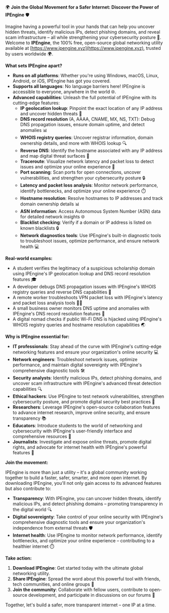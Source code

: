 🌍 **Join the Global Movement for a Safer Internet: Discover the Power of IPEngine** 🛡️

Imagine having a powerful tool in your hands that can help you uncover hidden threats, identify malicious IPs, detect phishing domains, and reveal scam infrastructure – all while strengthening your cybersecurity posture 🔐. Welcome to **IPEngine**, the 100% free, open-source global networking utility available at [https://www.ipengine.xyz](https://www.ipengine.xyz), trusted by users worldwide 🌍.

**What sets IPEngine apart?**

*   **Runs on all platforms**: Whether you're using Windows, macOS, Linux, Android, or iOS, IPEngine has got you covered.
*   **Supports all languages**: No language barriers here! IPEngine is accessible to everyone, anywhere in the world 🌐.
*   **Advanced capabilities**: Unleash the full potential of IPEngine with its cutting-edge features:
    *   **IP geolocation lookup**: Pinpoint the exact location of any IP address and uncover hidden threats 📍
    *   **DNS record resolution** (A, AAAA, CNAME, MX, NS, TXT): Debug DNS propagation issues, ensure domain uptime, and detect anomalies 📊
    *   **WHOIS registry queries**: Uncover registrar information, domain ownership details, and more with WHOIS lookup 🔍
    *   **Reverse DNS**: Identify the hostname associated with any IP address and map digital threat surfaces 🚀
    *   **Traceroute**: Visualize network latency and packet loss to detect issues and optimize your online experience 📡
    *   **Port scanning**: Scan ports for open connections, uncover vulnerabilities, and strengthen your cybersecurity posture 🔒
    *   **Latency and packet loss analysis**: Monitor network performance, identify bottlenecks, and optimize your online experience ⏱️
    *   **Hostname resolution**: Resolve hostnames to IP addresses and track domain ownership details 📊
    *   **ASN information**: Access Autonomous System Number (ASN) data for detailed network insights 🌐
    *   **Blacklist checking**: Verify if a domain or IP address is listed on known blacklists 🔒
    *   **Network diagnostics tools**: Use IPEngine's built-in diagnostic tools to troubleshoot issues, optimize performance, and ensure network health 💻

**Real-world examples:**

*   A student verifies the legitimacy of a suspicious scholarship domain using IPEngine's IP geolocation lookup and DNS record resolution features 🎓
*   A developer debugs DNS propagation issues with IPEngine's WHOIS registry queries and reverse DNS capabilities 🚀
*   A remote worker troubleshoots VPN packet loss with IPEngine's latency and packet loss analysis tools 👩‍💻
*   A small business owner monitors DNS uptime and anomalies with IPEngine's DNS record resolution features 💼
*   A digital nomad checks if public Wi-Fi DNS is hijacked using IPEngine's WHOIS registry queries and hostname resolution capabilities 🌏

**Why is IPEngine essential for:**

*   **IT professionals**: Stay ahead of the curve with IPEngine's cutting-edge networking features and ensure your organization's online security 💻
*   **Network engineers**: Troubleshoot network issues, optimize performance, and maintain digital sovereignty with IPEngine's comprehensive diagnostic tools 🛠️
*   **Security analysts**: Identify malicious IPs, detect phishing domains, and uncover scam infrastructure with IPEngine's advanced threat detection capabilities 🔍
*   **Ethical hackers**: Use IPEngine to test network vulnerabilities, strengthen cybersecurity posture, and promote digital security best practices 💪
*   **Researchers**: Leverage IPEngine's open-source collaboration features to advance internet research, improve online security, and ensure transparency 📚
*   **Educators**: Introduce students to the world of networking and cybersecurity with IPEngine's user-friendly interface and comprehensive resources 🎉
*   **Journalists**: Investigate and expose online threats, promote digital rights, and advocate for internet health with IPEngine's powerful features 📰

**Join the movement:**

IPEngine is more than just a utility – it's a global community working together to build a faster, safer, smarter, and more open internet. By downloading IPEngine, you'll not only gain access to its advanced features but also contribute to:

*   **Transparency**: With IPEngine, you can uncover hidden threats, identify malicious IPs, and detect phishing domains – promoting transparency in the digital world 🔍
*   **Digital sovereignty**: Take control of your online security with IPEngine's comprehensive diagnostic tools and ensure your organization's independence from external threats 🛡️
*   **Internet health**: Use IPEngine to monitor network performance, identify bottlenecks, and optimize your online experience – contributing to a healthier internet ⏱️

**Take action:**

1.  **Download IPEngine**: Get started today with the ultimate global networking utility.
2.  **Share IPEngine**: Spread the word about this powerful tool with friends, tech communities, and online groups 📢
3.  **Join the community**: Collaborate with fellow users, contribute to open-source development, and participate in discussions on our forums 💬

Together, let's build a safer, more transparent internet – one IP at a time.